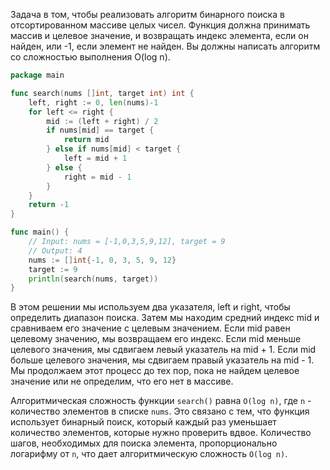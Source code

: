 Задача в том, чтобы реализовать алгоритм бинарного поиска в отсортированном массиве целых чисел. Функция должна принимать массив и целевое значение, и возвращать индекс элемента, если он найден, или -1, если элемент не найден. Вы должны написать алгоритм со сложностью выполнения O(log n).

```go
package main

func search(nums []int, target int) int {
	left, right := 0, len(nums)-1
	for left <= right {
		mid := (left + right) / 2
		if nums[mid] == target {
			return mid
		} else if nums[mid] < target {
			left = mid + 1
		} else {
			right = mid - 1
		}
	}
	return -1
}

func main() {
	// Input: nums = [-1,0,3,5,9,12], target = 9
	// Output: 4
	nums := []int{-1, 0, 3, 5, 9, 12}
	target := 9
	println(search(nums, target))
}
```

В этом решении мы используем два указателя, left и right, чтобы определить диапазон поиска. Затем мы находим средний индекс mid и сравниваем его значение с целевым значением. Если mid равен целевому значению, мы возвращаем его индекс. Если mid меньше целевого значения, мы сдвигаем левый указатель на mid + 1. Если mid больше целевого значения, мы сдвигаем правый указатель на mid - 1. Мы продолжаем этот процесс до тех пор, пока не найдем целевое значение или не определим, что его нет в массиве.

Алгоритмическая сложность функции `search()` равна `O(log n)`, где `n` - количество элементов в списке `nums`. Это связано с тем, что функция использует бинарный поиск, который каждый раз уменьшает количество элементов, которые нужно проверить вдвое. Количество шагов, необходимых для поиска элемента, пропорционально логарифму от `n`, что дает алгоритмическую сложность `O(log n)`.
